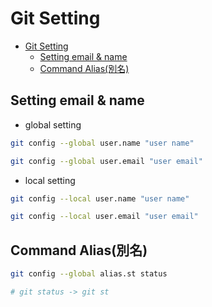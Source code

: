 # Git Setting

- [Git Setting](#git-setting)
  - [Setting email & name](#setting-email--name)
  - [Command Alias(別名)](#command-alias別名)

## Setting email & name

- global setting

```zsh
git config --global user.name "user name"

git config --global user.email "user email"
```

- local setting

```zsh
git config --local user.name "user name"

git config --local user.email "user email"
```

## Command Alias(別名)

```zsh
git config --global alias.st status

# git status -> git st
```
